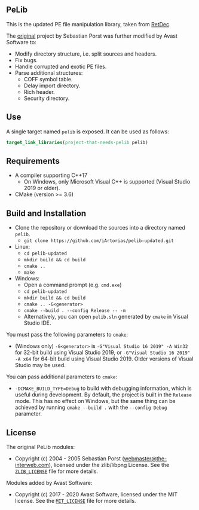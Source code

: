 ## PeLib

This is the updated PE file manipulation library, taken from [RetDec](https://github.com/avast/retdec)

The [original](http://www.pelib.com/index.php) project by Sebastian Porst was further modified by Avast Software to:
* Modify directory structure, i.e. split sources and headers.
* Fix bugs.
* Handle corrupted and exotic PE files.
* Parse additional structures:
  * COFF symbol table.
  * Delay import directory.
  * Rich header.
  * Security directory.

## Use

A single target named `pelib` is exposed. It can be used as follows:
```cmake
target_link_libraries(project-that-needs-pelib pelib)
```

## Requirements

* A compiler supporting C++17
  * On Windows, only Microsoft Visual C++ is supported (Visual Studio 2019 or older).
* CMake (version >= 3.6)

## Build and Installation

* Clone the repository or download the sources into a directory named `pelib`.
  * `git clone https://github.com/iArtorias/pelib-updated.git`
* Linux:
  * `cd pelib-updated`
  * `mkdir build && cd build`
  * `cmake ..`
  * `make`
* Windows:
  * Open a command prompt (e.g. `cmd.exe`)
  * `cd pelib-updated`
  * `mkdir build && cd build`
  * `cmake .. -G<generator>`
  * `cmake --build . --config Release -- -m`
  * Alternatively, you can open `pelib.sln` generated by `cmake` in Visual Studio IDE.

You must pass the following parameters to `cmake`:
* (Windows only) `-G<generator>` is `-G"Visual Studio 16 2019" -A Win32` for 32-bit build using Visual Studio 2019, or `-G"Visual Studio 16 2019" -A x64` for 64-bit build using Visual Studio 2019. Older versions of Visual Studio may be used.

You can pass additional parameters to `cmake`:
* `-DCMAKE_BUILD_TYPE=Debug` to build with debugging information, which is useful during development. By default, the project is built in the `Release` mode. This has no effect on Windows, but the same thing can be achieved by running `cmake --build .` with the `--config Debug` parameter.

## License

The original PeLib modules:
* Copyright (c) 2004 - 2005 Sebastian Porst (webmaster@the-interweb.com), licensed under the zlib/libpng License. See the [`ZLIB_LICENSE`](https://github.com/iArtorias/pelib-updated/blob/master/ZLIB_LICENSE) file for more details.

Modules added by Avast Software:
* Copyright (c) 2017 - 2020 Avast Software, licensed under the MIT license. See the [`MIT_LICENSE`](https://github.com/iArtorias/pelib-updated/blob/master/MIT_LICENSE) file for more details.
